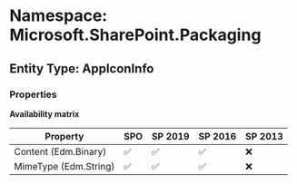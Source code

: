 # Namespace: Microsoft.SharePoint.Packaging

## Entity Type: AppIconInfo

### Properties

**Availability matrix**

Property | SPO | SP 2019 | SP 2016 | SP 2013
----------|-----|---------|---------|--------
Content (Edm.Binary) | ✅ | ✅ | ✅ | ❌
MimeType (Edm.String) | ✅ | ✅ | ✅ | ❌

